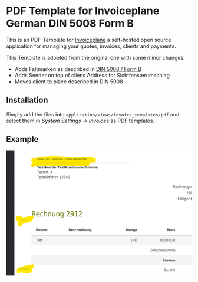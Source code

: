 # PDF Template for Invoiceplane German DIN 5008 Form B

This is an PDF-Template for [Invoiceplane](https://www.invoiceplane.com/) a self-hosted open source application for managing your quotes, invoices, clients and payments.

This Template is adopted from the original one with some minor changes:
- Adds Faltmarken as described in [DIN 5008 / Form B](https://de.wikipedia.org/wiki/Datei:DIN_5008_Form_B.svg)
- Adds Sender on top of cliens Address for Sichtfensterumschlag
- Moves client to place described in DIN 5008

## Installation

Simply add the files into `application/views/invoice_templates/pdf` and select them in *System Settings -> Invoices* as PDF templates.

## Example

![Screenshot](screenshot.png)
